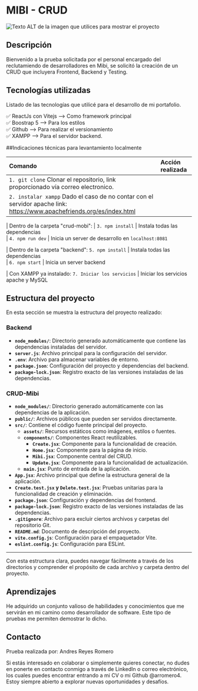 # MIBI - CRUD

<!-- Coloca una imagen representativa de tu desarrollo siempre que puedas -->

![Texto ALT de la imagen que utilices para mostrar el proyecto]([public/projects/project-portfolio-arromero.jpg](https://github.com/arromero4/mibi-test/blob/main/crud-mibi/src/assets/mibi-portada.JPG))

## Descripción

Bienvenido a la prueba solicitada por el personal encargado del reclutamiendo de desarrolladores en Mibi, se solicitó la creación de un CRUD que incluyera Frontend, Backend y Testing.


## Tecnologías utilizadas

Listado de  las tecnologías que utilicé para el desarrollo de mi portafolio. 

✅ ReactJs con Vitejs --> Como framework principal  
✅ Boostrap 5 --> Para los estilos  
✅ Github --> Para realizar el versionamiento   
✅ XAMPP --> Para el servidor backend.

##Indicaciones técnicas para levantamiento localmente

| Comando                     | Acción realizada                                                 |
| :---------------------      | :--------------------------------------------------------------- |
| `1. git clone`                Clonar el repositorio, link proporcionado vía correo electronico. 
| `2. instalar xampp`           Dado el caso de no contar con el servidor apache link: https://www.apachefriends.org/es/index.html

| Dentro de la carpeta "crud-mobi":
|  `3. npm install`           | Instala todas las dependencias                     
| `4. npm run dev`            | Inicia un server de desarrollo en `localhost:8081`

| Dentro de la carpeta "backend":
  `5. npm install`            | Instala todas las dependencias                     
| `6. npm start`              | Inicia un server backend

| Con XAMPP ya instalado:
  `7. Iniciar los servicios`  | Iniciar los servicios apache y MySQL                 


## Estructura del proyecto

En esta sección se muestra la estructura del proyecto realizado:

### Backend
- **`node_modules/`**: Directorio generado automáticamente que contiene las dependencias instaladas del servidor.
- **`server.js`**: Archivo principal para la configuración del servidor.
- **`.env`**: Archivo para almacenar variables de entorno.
- **`package.json`**: Configuración del proyecto y dependencias del backend.
- **`package-lock.json`**: Registro exacto de las versiones instaladas de las dependencias.

### CRUD-Mibi
- **`node_modules/`**: Directorio generado automáticamente con las dependencias de la aplicación.
- **`public/`**: Archivos públicos que pueden ser servidos directamente.
- **`src/`**: Contiene el código fuente principal del proyecto.
  - **`assets/`**: Recursos estáticos como imágenes, estilos o fuentes.
  - **`components/`**: Componentes React reutilizables.
    - **`Create.jsx`**: Componente para la funcionalidad de creación.
    - **`Home.jsx`**: Componente para la página de inicio.
    - **`Mibi.jsx`**: Componente central del CRUD.
    - **`Update.jsx`**: Componente para la funcionalidad de actualización.
  - **`main.jsx`**: Punto de entrada de la aplicación.
- **`App.jsx`**: Archivo principal que define la estructura general de la aplicación.
- **`Create.test.jsx` y `Delete.test.jsx`**: Pruebas unitarias para la funcionalidad de creación y eliminación.
- **`package.json`**: Configuración y dependencias del frontend.
- **`package-lock.json`**: Registro exacto de las versiones instaladas de las dependencias.
- **`.gitignore`**: Archivo para excluir ciertos archivos y carpetas del repositorio Git.
- **`README.md`**: Documento de descripción del proyecto.
- **`vite.config.js`**: Configuración para el empaquetador Vite.
- **`eslint.config.js`**: Configuración para ESLint.

---

Con esta estructura clara, puedes navegar fácilmente a través de los directorios y comprender el propósito de cada archivo y carpeta dentro del proyecto.



## Aprendizajes

He adquirido un conjunto valioso de habilidades y conocimientos que me servirán en mi camino como desarrollador de software. Este tipo de pruebas me permiten demostrar lo dicho.

## Contacto
Prueba realizada por: Andres Reyes Romero

Si estás interesado en colaborar o simplemente quieres conectar, no dudes en ponerte en contacto conmigo a través de LinkedIn o correo electrónico, los cuales puedes encontrar entrando a mi CV o mi Github @arromero4. Estoy siempre abierto a explorar nuevas oportunidades y desafíos.
